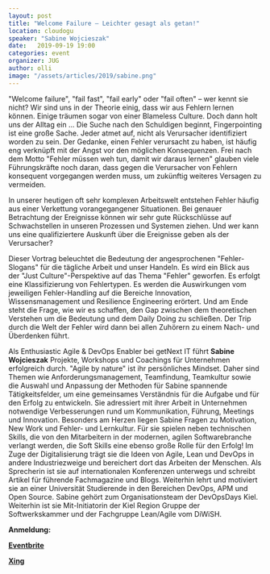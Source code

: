 ```yaml
---
layout: post
title: "Welcome Failure – Leichter gesagt als getan!"
location: cloudogu
speaker: "Sabine Wojcieszak"
date:   2019-09-19 19:00
categories: event
organizer: JUG
author: olli
image: "/assets/articles/2019/sabine.png"
---
```

"Welcome failure", "fail fast", "fail early" oder "fail often" – wer kennt sie nicht? Wir sind uns in der Theorie einig, dass wir aus Fehlern lernen können. Einige träumen sogar von einer Blameless Culture. Doch dann holt uns der Alltag ein ... Die Suche nach den Schuldigen beginnt, Fingerpointing ist eine große Sache. Jeder atmet auf, nicht als Verursacher identifiziert worden zu sein. Der Gedanke, einen Fehler verursacht zu haben, ist häufig eng verknüpft mit der Angst vor den möglichen Konsequenzen. Frei nach dem Motto "Fehler müssen weh tun, damit wir daraus lernen" glauben viele Führungskräfte noch daran, dass gegen die Verursacher von Fehlern konsequent vorgegangen werden muss, um zukünftig weiteres Versagen zu vermeiden.

In unserer heutigen oft sehr komplexen Arbeitswelt entstehen Fehler häufig aus einer Verkettung vorangegangener Situationen. Bei genauer Betrachtung der Ereignisse können wir sehr gute Rückschlüsse auf Schwachstellen in unseren Prozessen und Systemen ziehen. Und wer kann uns eine qualifiziertere Auskunft über die Ereignisse geben als der Verursacher?

Dieser Vortrag beleuchtet die Bedeutung der angesprochenen "Fehler-Slogans" für die tägliche Arbeit und unser Handeln. Es wird ein Blick aus der "Just Culture"-Perspektive auf das Thema "Fehler" geworfen. Es erfolgt eine Klassifizierung von Fehlertypen. Es werden die Auswirkungen vom jeweiligen Fehler-Handling auf die Bereiche Innovation, Wissensmanagement und Resilience Engineering erörtert. Und am Ende steht die Frage, wie wir es schaffen, den Gap zwischen dem theoretischen Verstehen um die Bedeutung und dem Daily Doing zu schließen. Der Trip durch die Welt der Fehler wird dann bei allen Zuhörern zu einem Nach- und Überdenken führt.

Als Enthusiastic Agile & DevOps Enabler bei getNext IT führt **Sabine Wojcieszak** Projekte, Workshops und Coachings für Unternehmen erfolgreich durch. "Agile by nature" ist ihr persönliches Mindset. Daher sind Themen wie Anforderungsmanagement, Teamfindung, Teamkultur sowie die Auswahl und Anpassung der Methoden für Sabine spannende Tätigkeitsfelder, um eine gemeinsames Verständnis für die Aufgabe und für den Erfolg zu entwickeln. Sie adressiert mit ihrer Arbeit in Unternehmen notwendige Verbesserungen rund um Kommunikation, Führung, Meetings und Innovation. Besonders am Herzen liegen Sabine Fragen zu Motivation, New Work und Fehler- und Lernkultur. Für sie spielen neben technischen Skills, die von den Mitarbeitern in der modernen, agilen Softwarebranche verlangt werden, die Soft Skills eine ebenso große Rolle für den Erfolg! Im Zuge der Digitalisierung trägt sie die Ideen von Agile, Lean und DevOps in andere Industriezweige und bereichert dort das Arbeiten der Menschen. Als Sprecherin ist sie auf internationalen Konferenzen unterwegs und schreibt Artikel für führende Fachmagazine und Blogs. Weiterhin lehrt und motiviert sie an einer Universität Studierende in den Bereichen DevOps, APM und Open Source. Sabine gehört zum Organisationsteam der DevOpsDays Kiel. Weiterhin ist sie Mit-Initiatorin der Kiel Region Gruppe der Softwerkskammer und der Fachgruppe Lean/Agile vom DiWiSH.

**Anmeldung:**

[**Eventbrite**](https://www.eventbrite.de/e/welcome-failure-leichter-gesagt-als-getan-tickets-68958662215)

[**Xing**](https://www.xing.com/events/welcome-failure-leichter-getan-2131839)


